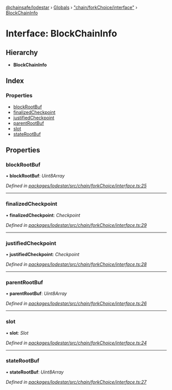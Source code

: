 [@chainsafe/lodestar](../README.md) › [Globals](../globals.md) › ["chain/forkChoice/interface"](../modules/_chain_forkchoice_interface_.md) › [BlockChainInfo](_chain_forkchoice_interface_.blockchaininfo.md)

# Interface: BlockChainInfo

## Hierarchy

* **BlockChainInfo**

## Index

### Properties

* [blockRootBuf](_chain_forkchoice_interface_.blockchaininfo.md#blockrootbuf)
* [finalizedCheckpoint](_chain_forkchoice_interface_.blockchaininfo.md#finalizedcheckpoint)
* [justifiedCheckpoint](_chain_forkchoice_interface_.blockchaininfo.md#justifiedcheckpoint)
* [parentRootBuf](_chain_forkchoice_interface_.blockchaininfo.md#parentrootbuf)
* [slot](_chain_forkchoice_interface_.blockchaininfo.md#slot)
* [stateRootBuf](_chain_forkchoice_interface_.blockchaininfo.md#staterootbuf)

## Properties

###  blockRootBuf

• **blockRootBuf**: *Uint8Array*

*Defined in [packages/lodestar/src/chain/forkChoice/interface.ts:25](https://github.com/ChainSafe/lodestar/blob/0e426d2/packages/lodestar/src/chain/forkChoice/interface.ts#L25)*

___

###  finalizedCheckpoint

• **finalizedCheckpoint**: *Checkpoint*

*Defined in [packages/lodestar/src/chain/forkChoice/interface.ts:29](https://github.com/ChainSafe/lodestar/blob/0e426d2/packages/lodestar/src/chain/forkChoice/interface.ts#L29)*

___

###  justifiedCheckpoint

• **justifiedCheckpoint**: *Checkpoint*

*Defined in [packages/lodestar/src/chain/forkChoice/interface.ts:28](https://github.com/ChainSafe/lodestar/blob/0e426d2/packages/lodestar/src/chain/forkChoice/interface.ts#L28)*

___

###  parentRootBuf

• **parentRootBuf**: *Uint8Array*

*Defined in [packages/lodestar/src/chain/forkChoice/interface.ts:26](https://github.com/ChainSafe/lodestar/blob/0e426d2/packages/lodestar/src/chain/forkChoice/interface.ts#L26)*

___

###  slot

• **slot**: *Slot*

*Defined in [packages/lodestar/src/chain/forkChoice/interface.ts:24](https://github.com/ChainSafe/lodestar/blob/0e426d2/packages/lodestar/src/chain/forkChoice/interface.ts#L24)*

___

###  stateRootBuf

• **stateRootBuf**: *Uint8Array*

*Defined in [packages/lodestar/src/chain/forkChoice/interface.ts:27](https://github.com/ChainSafe/lodestar/blob/0e426d2/packages/lodestar/src/chain/forkChoice/interface.ts#L27)*
